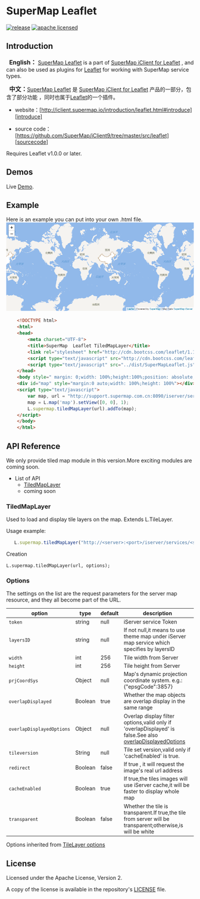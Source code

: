 # SuperMap Leaflet

[![release](https://img.shields.io/badge/version-v0.0.1beta-blue.svg)](https://github.com/SuperMap/supermap-leaflet)
[![apache licensed](https://img.shields.io/badge/license-Apache-green.svg)](./LICENSE)

## Introduction
[leaflet]:http://leafletjs.com
[supermap-leaflet]:https://github.com/SuperMap/supermap-leaflet
[introduce]:http://iclient.supermap.io/introduction/leaflet.html#introduce
[sourcecode]:https://github.com/SuperMap/iClient9/tree/master/src/leaflet

&nbsp;&nbsp;<font style="font-weight:bolder;font-size:16px;">English：</font> [SuperMap Leaflet][supermap-leaflet] is a part of [SuperMap iClient for Leaflet][introduce] , and can also be used as plugins for [Leaflet][leaflet] for working with  SuperMap service types. 

&nbsp;&nbsp;<font style="font-weight:bolder;font-size:16px;">中文：</font>[SuperMap Leaflet][supermap-leaflet] 是 [SuperMap iClient for Leaflet][introduce] 产品的一部分，包含了部分功能 ，同时也属于[Leaflet][leaflet]的一个插件。

* website：[http://iclient.supermap.io/introduction/leaflet.html#introduce][introduce]

* source code：[https://github.com/SuperMap/iClient9/tree/master/src/leaflet][sourcecode]

Requires Leaflet v1.0.0 or later.

## Demos
Live [Demo](http://supermap.github.io/supermap-leaflet/example/tiledMapLayer.html).


## Example
Here is an example you can put into your own .html file.
![App](./example.png)

```html
    <!DOCTYPE html>
    <html>
    <head>
        <meta charset="UTF-8">
        <title>SuperMap  Leaflet TiledMapLayer</title>
        <link rel="stylesheet" href="http://cdn.bootcss.com/leaflet/1.1.0/leaflet.css">
        <script type="text/javascript" src="http://cdn.bootcss.com/leaflet/1.1.0/leaflet.js"></script>
        <script type="text/javascript" src="../dist/SuperMapLeaflet.js"></script>
    </head>
    <body style=" margin: 0;width: 100%;height:100%;position: absolute;top: 0;bottom: 0">
    <div id="map" style="margin:0 auto;width: 100%;height: 100%"></div>
    <script type="text/javascript">
        var map, url = "http://support.supermap.com.cn:8090/iserver/services/map-china400/rest/maps/China";
        map = L.map('map').setView([0, 0], 1);
        L.supermap.tiledMapLayer(url).addTo(map);
    </script>
    </body>
    </html>
```
        
## API Reference
We only provide tiled map module in this version.More exciting modules are coming soon.

- List of API
   - [TiledMapLayer](#tiledmaplayer)
   - coming soon

### TiledMapLayer

Used to load and display tile layers on the map. Extends L.TileLayer.

Usage example:

```javascript
   L.supermap.tiledMapLayer("http://<server>:<port>/iserver/services/<serviceName>/rest/maps/<mapName>").addTo(map);
```
Creation

    L.supermap.tiledMapLayer(url, options);
    
### Options
  The settings on the list are the request parameters for the server map resource, and they all become part of the URL.
 
  option            | type           | default     |description                                                                        
  ------------------|----------------|-------------|------------ 
  `token`           | string         |  null       | iServer service Token                                                              
  `layersID`        | string         |  null       | If not null,it means to use theme map under iServer map service which specifies by layersID 
  `width`           | int            |  256        | Tile width from Server
  `height`          | int            |  256        | Tile height from Server
  `prjCoordSys`     | Object         |  null       | Map's dynamic projection coordinate system. e.g.: {"epsgCode":3857}
  `overlapDisplayed`| Boolean        |  true       | Whether the map objects are overlap display in the same range
  `overlapDisplayedOptions`| Object        |  null       | Overlap display filter options,valid only if 'overlapDisplayed' is false.See also [overlapDisplayedOptions](http://support.supermap.com.cn:8090/iserver/help/html/zh/mergedProjects/iServerJavadoc/com/supermap/services/components/commontypes/OverlapDisplayedOptions.html)
  `tileversion`     | String         |  null       | Tile set version,valid only if 'cacheEnabled' is true.
  `redirect`        | Boolean        |  false      | If true , it will request the image's real url address
  `cacheEnabled`    | Boolean        |  true       | If true,the tiles images will use iServer cache,it will be faster to display whole map  
  `transparent`     | Boolean        |  false      | Whether the tile is transparent.If true,the tile from server will be transparent;otherwise,is will be white

Options inherited from [TileLayer options](http://leafletjs.com/reference-1.1.0.html#tilelayer-option)  


## License
Licensed under the Apache License, Version 2.

A copy of the license is available in the repository's [LICENSE](./LICENSE) file.